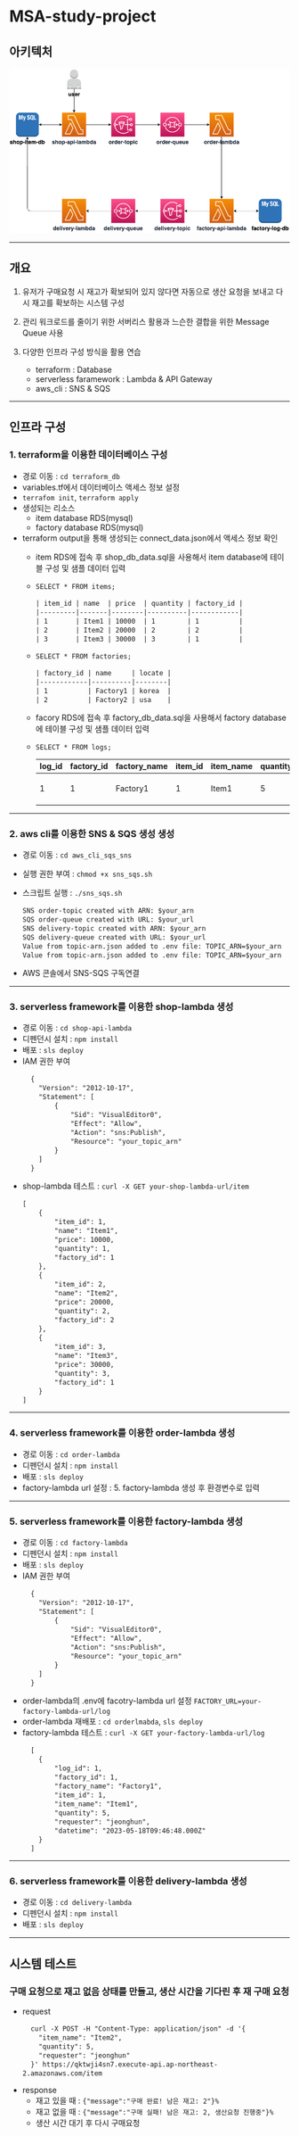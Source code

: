 # MSA-study-project

## 아키텍처
![아키텍처](https://github.com/glen15/MSA-study-project/blob/main/msa-project.png?raw=true)

---

## 개요
1. 유저가 구매요청 시 재고가 확보되어 있지 않다면 자동으로 생산 요청을 보내고 다시 재고를 확보하는 시스템 구성

2. 관리 워크로드를 줄이기 위한 서버리스 활용과 느슨한 결합을 위한 Message Queue 사용

3. 다양한 인프라 구성 방식을 활용 연습
    - terraform : Database
    - serverless faramework : Lambda & API Gateway
    - aws_cli : SNS & SQS

---

## 인프라 구성

### 1. terraform을 이용한 데이터베이스 구성
- 경로 이동 : `cd terraform_db` 
- variables.tf에서 데이터베이스 액세스 정보 설정
- `terrafom init`, `terraform apply`
- 생성되는 리소스
  - item database RDS(mysql)
  - factory database RDS(mysql)
- terraform output을 통해 생성되는 connect_data.json에서 액세스 정보 확인 
  - item RDS에 접속 후 shop_db_data.sql을 사용해서 item database에 테이블 구성 및 샘플 데이터 입력
  - `SELECT * FROM items;`

        | item_id | name  | price  | quantity | factory_id |
        |---------|-------|--------|----------|------------|
        | 1       | Item1 | 10000  | 1        | 1          |
        | 2       | Item2 | 20000  | 2        | 2          |
        | 3       | Item3 | 30000  | 3        | 1          |
  - `SELECT * FROM factories;`

        | factory_id | name     | locate |
        |------------|----------|--------|
        | 1          | Factory1 | korea  |
        | 2          | Factory2 | usa    |
  - facory RDS에 접속 후 factory_db_data.sql을 사용해서 factory database에 테이블 구성 및 샘플 데이터 입력
  - `SELECT * FROM logs;`

      | log_id | factory_id | factory_name | item_id | item_name | quantity | requester | datetime            |
      |--------|------------|--------------|---------|-----------|----------|-----------|---------------------|
      |      1 |          1 | Factory1     |       1 | Item1     |        5 | jeonghun  | 2023-05-18 09:46:48 |
---
### 2. aws cli를 이용한 SNS & SQS 생성 생성
- 경로 이동 : `cd aws_cli_sqs_sns`
- 실행 권한 부여 : `chmod +x sns_sqs.sh` 
- 스크립트 실행 : `./sns_sqs.sh`
    ```
    SNS order-topic created with ARN: $your_arn 
    SQS order-queue created with URL: $your_url
    SNS delivery-topic created with ARN: $your_arn 
    SQS delivery-queue created with URL: $your_url
    Value from topic-arn.json added to .env file: TOPIC_ARN=$your_arn 
    Value from topic-arn.json added to .env file: TOPIC_ARN=$your_arn 
    ```

- AWS 콘솔에서 SNS-SQS 구독연결
---
### 3. serverless framework를 이용한 shop-lambda 생성
- 경로 이동 : `cd shop-api-lambda`
- 디펜던시 설치 : `npm install`
- 배포 : `sls deploy`
- IAM 권한 부여
    ```
      {
        "Version": "2012-10-17",
        "Statement": [
            {
                "Sid": "VisualEditor0",
                "Effect": "Allow",
                "Action": "sns:Publish",
                "Resource": "your_topic_arn"
            }
        ]
      }
    ```
- shop-lambda 테스트 : `curl -X GET your-shop-lambda-url/item`
  ```
  [
      {
          "item_id": 1,
          "name": "Item1",
          "price": 10000,
          "quantity": 1,
          "factory_id": 1
      },
      {
          "item_id": 2,
          "name": "Item2",
          "price": 20000,
          "quantity": 2,
          "factory_id": 2
      },
      {
          "item_id": 3,
          "name": "Item3",
          "price": 30000,
          "quantity": 3,
          "factory_id": 1
      }
  ]
  ```
  
---
### 4. serverless framework를 이용한 order-lambda 생성
- 경로 이동 : `cd order-lambda`
- 디펜던시 설치 : `npm install`
- 배포 : `sls deploy`
- factory-lambda url 설정 : 5. factory-lambda 생성 후 환경변수로 입력
---
### 5. serverless framework를 이용한 factory-lambda 생성
- 경로 이동 : `cd factory-lambda`
- 디펜던시 설치 : `npm install`
- 배포 : `sls deploy`
- IAM 권한 부여
    ```
      {
        "Version": "2012-10-17",
        "Statement": [
            {
                "Sid": "VisualEditor0",
                "Effect": "Allow",
                "Action": "sns:Publish",
                "Resource": "your_topic_arn"
            }
        ]
      }
    ```
- order-lambda의 .env에 facotry-lambda url 설정
  `FACTORY_URL=your-factory-lambda-url/log`
- order-lambda 재배포 : `cd orderlmabda`, `sls deploy`
- factory-lambda 테스트 : `curl -X GET your-factory-lambda-url/log`
  ```
    [
      {
          "log_id": 1,
          "factory_id": 1,
          "factory_name": "Factory1",
          "item_id": 1,
          "item_name": "Item1",
          "quantity": 5,
          "requester": "jeonghun",
          "datetime": "2023-05-18T09:46:48.000Z"
      }
    ] 
  ```
---
### 6. serverless framework를 이용한 delivery-lambda 생성
- 경로 이동 : `cd delivery-lambda`
- 디펜던시 설치 : `npm install`
- 배포 : `sls deploy`
---

## 시스템 테스트
### 구매 요청으로 재고 없음 상태를 만들고, 생산 시간을 기다린 후 재 구매 요청
- request
  ```
    curl -X POST -H "Content-Type: application/json" -d '{
      "item_name": "Item2",
      "quantity": 5,
      "requester": "jeonghun"
    }' https://qktwji4sn7.execute-api.ap-northeast-2.amazonaws.com/item
  ```
- response
  - 재고 있을 때 : `{"message":"구매 완료! 남은 재고: 2"}% `
  - 재고 없을 때 : `{"message":"구매 실패! 남은 재고: 2, 생산요청 진행중"}%`
  - 생산 시간 대기 후 다시 구매요청